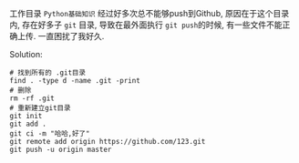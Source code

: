 工作目录 `Python基础知识` 经过好多次总不能够push到Github, 原因在于这个目录内, 存在好多子 `git` 目录, 导致在最外面执行 `git push`的时候, 有一些文件不能正确上传. 一直困扰了我好久.

Solution:
  ```shell
  # 找到所有的 .git目录
  find . -type d -name .git -print
  # 删除
  rm -rf .git
  # 重新建立git目录
  git init
  git add .
  git ci -m "哈哈,好了"
  git remote add origin https://github.com/123.git
  git push -u origin master
  
  




